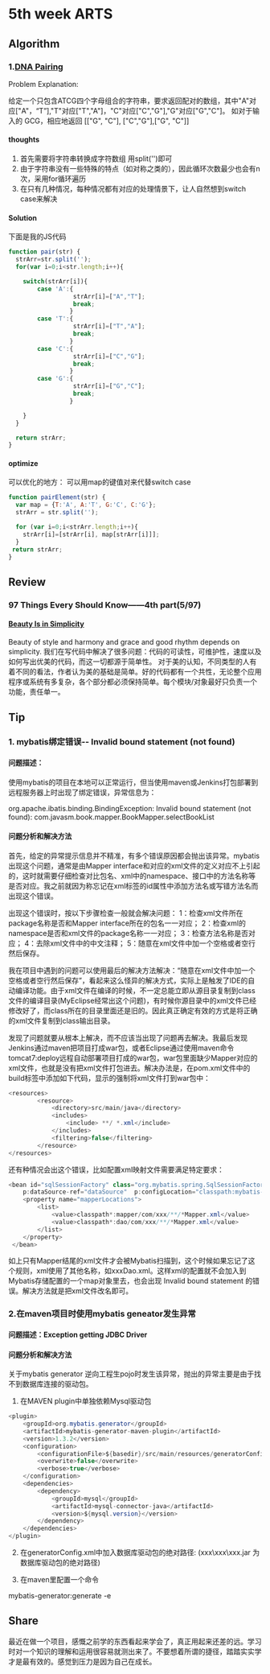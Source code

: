 # 5th week ARTS
## Algorithm
### 1.[DNA Pairing](https://forum.freecodecamp.org/t/freecodecamp-algorithm-challenge-guide-dna-pairing/16009)
Problem Explanation:

给定一个只包含ATCG四个字母组合的字符串，要求返回配对的数组，其中"A"对应["A"，“T”],"T"对应["T","A"]，"C"对应["C","G"],"G"对应["G","C"]。
如对于输入的 GCG，相应地返回 [["G", "C"], ["C","G"],["G", "C"]]

#### thoughts
1. 首先需要将字符串转换成字符数组 用split('')即可
2. 由于字符串没有一些特殊的特点（如对称之类的），因此循环次数最少也会有n次，采用for循环遍历
3. 在只有几种情况，每种情况都有对应的处理情景下，让人自然想到switch case来解决

#### Solution
下面是我的JS代码
```javaScript
function pair(str) {
  strArr=str.split('');
  for(var i=0;i<str.length;i++){

    switch(strArr[i]){
        case 'A':{
                  strArr[i]=["A","T"];
                  break;
                 }
        case 'T':{
                  strArr[i]=["T","A"];
                  break;
                 }
        case 'C':{
                  strArr[i]=["C","G"];
                  break;
                 }
        case 'G':{
                  strArr[i]=["G","C"];
                  break;
                 }

    }
  }

  return strArr;
}
```

#### optimize
可以优化的地方：
可以用map的键值对来代替switch case
```javaScript
function pairElement(str) {
  var map = {T:'A', A:'T', G:'C', C:'G'};
  strArr = str.split('');

  for (var i=0;i<strArr.length;i++){
    strArr[i]=[strArr[i], map[strArr[i]]];
  }
 return strArr;
}
```

## Review
### 97 Things Every Should Know——4th part(5/97)
#### [Beauty Is in Simplicity](https://97-things-every-x-should-know.gitbooks.io/97-things-every-programmer-should-know/content/en/thing_05/index.html)
Beauty of style and harmony and grace and good rhythm depends on simplicity.
我们在写代码中解决了很多问题：代码的可读性，可维护性，速度以及如何写出优美的代码，而这一切都源于简单性。
对于美的认知，不同类型的人有着不同的看法，作者认为美的基础是简单。好的代码都有一个共性，无论整个应用程序或系统有多复杂，各个部分都必须保持简单。每个模块/对象最好只负责一个功能，责任单一。

## Tip
### 1. mybatis绑定错误-- Invalid bound statement (not found)
#### 问题描述：
使用mybatis的项目在本地可以正常运行，但当使用maven或Jenkins打包部署到远程服务器上时出现了绑定错误，异常信息为：

org.apache.ibatis.binding.BindingException: Invalid bound statement (not found): com.javasm.book.mapper.BookMapper.selectBookList

#### 问题分析和解决方法

首先，给定的异常提示信息并不精准，有多个错误原因都会抛出该异常。mybatis出现这个问题，通常是由Mapper interface和对应的xml文件的定义对应不上引起的，这时就需要仔细检查对比包名、xml中的namespace、接口中的方法名称等是否对应。我之前就因为称忘记在xml标签的id属性中添加方法名或写错方法名而出现这个错误。

出现这个错误时，按以下步骤检查一般就会解决问题：
1：检查xml文件所在package名称是否和Mapper interface所在的包名一一对应；
2：检查xml的namespace是否和xml文件的package名称一一对应；
3：检查方法名称是否对应；
4：去除xml文件中的中文注释；
5：随意在xml文件中加一个空格或者空行然后保存。

我在项目中遇到的问题可以使用最后的解决方法解决：“随意在xml文件中加一个空格或者空行然后保存”，看起来这么怪异的解决方式，实际上是触发了IDE的自动编译功能。由于xml文件在编译的时候，不一定总能立即从源目录复制到class文件的编译目录(MyEclipse经常出这个问题)，有时候你源目录中的xml文件已经修改好了，而class所在的目录里面还是旧的。因此真正确定有效的方式是将正确的xml文件复制到class输出目录。

发现了问题就要从根本上解决，而不应该当出现了问题再去解决。我最后发现Jenkins通过maven把项目打成war包，或者Eclipse通过使用maven命令tomcat7:deploy远程自动部署项目打成的war包，war包里面缺少Mapper对应的xml文件，也就是没有把xml文件打包进去。解决办法是，在pom.xml文件中的build标签中添加如下代码，显示的强制将xml文件打到war包中：

```JAVA
<resources>
        <resource>
            <directory>src/main/java</directory>
            <includes>
                <include> **/ *.xml</include>
            </includes>
            <filtering>false</filtering>
        </resource>
</resources>

```
还有种情况会出这个错误，比如配置xml映射文件需要满足特定要求：
```JAVA
<bean id="sqlSessionFactory" class="org.mybatis.spring.SqlSessionFactoryBean"  
    p:dataSource-ref="dataSource"  p:configLocation="classpath:mybatis-config.xml">
    <property name="mapperLocations">
        <list>
            <value>classpath*:mapper/com/xxx/**/*Mapper.xml</value>
            <value>classpath*:dao/com/xxx/**/*Mapper.xml</value>
        </list>
    </property>
 </bean>
```
如上只有Mapper结尾的xml文件才会被Mybatis扫描到，这个时候如果忘记了这个规则，xml使用了其他名称，如xxxDao.xml。这样xml的配置就不会加入到Mybatis存储配置的一个map对象里去，也会出现 Invalid bound statement 的错误。解决方法就是把xml文件改名即可。

### 2.在maven项目时使用mybatis geneator发生异常
#### 问题描述：Exception getting JDBC Driver

#### 问题分析和解决方法
关于mybatis generator 逆向工程生pojo时发生该异常，抛出的异常主要是由于找不到数据库连接的驱动包。

1. 在MAVEN plugin中单独依赖Mysql驱动包
```JAVA
<plugin>
    <groupId>org.mybatis.generator</groupId>
    <artifactId>mybatis-generator-maven-plugin</artifactId>
    <version>1.3.2</version>
    <configuration>
        <configurationFile>${basedir}/src/main/resources/generatorConfig.xml</configurationFile>
        <overwrite>false</overwrite>
        <verbose>true</verbose>
    </configuration>
    <dependencies>
        <dependency>
            <groupId>mysql</groupId>
            <artifactId>mysql-connector-java</artifactId>
            <version>${mysql.version}</version>
        </dependency>
    </dependencies>
</plugin>
```
2. 在generatorConfig.xml中加入数据库驱动包的绝对路径:
<classPathEntry location="xxx\xxx\xxx.jar" /> (xxx\xxx\xxx.jar 为数据库驱动包的绝对路径)

3. 在maven里配置一个命令

mybatis-generator:generate -e

## Share
最近在做一个项目，感慨之前学的东西看起来学会了，真正用起来还差的远。学习时对一个知识的理解和运用很容易就测出来了。不要想着所谓的捷径，踏踏实实学才是最有效的。感觉到压力是因为自己在成长。
